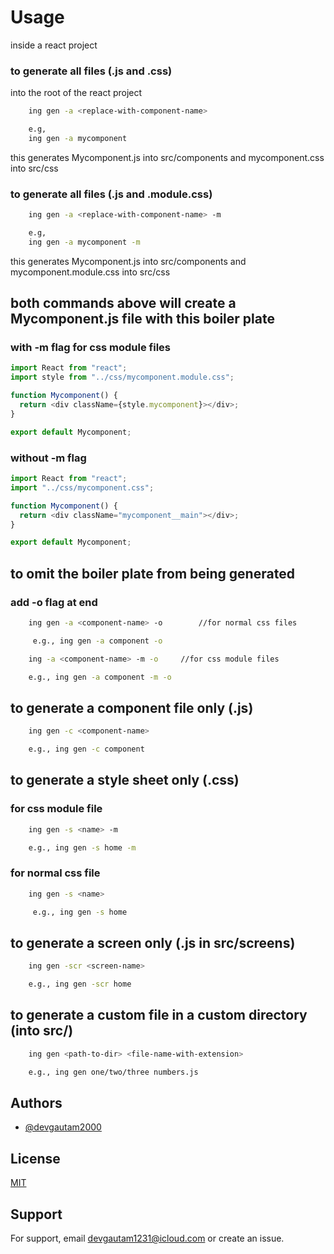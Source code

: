 # Usage

inside a react project

### to generate all files (.js and .css)

into the root of the react project

```bash
    ing gen -a <replace-with-component-name>

    e.g,
    ing gen -a mycomponent
```

this generates Mycomponent.js into src/components
and mycomponent.css into src/css

### to generate all files (.js and .module.css)

```bash
    ing gen -a <replace-with-component-name> -m

    e.g,
    ing gen -a mycomponent -m
```

this generates Mycomponent.js into src/components
and mycomponent.module.css into src/css

## both commands above will create a Mycomponent.js file with this boiler plate

### with -m flag for css module files

```javascript
import React from "react";
import style from "../css/mycomponent.module.css";

function Mycomponent() {
  return <div className={style.mycomponent}></div>;
}

export default Mycomponent;
```

### without -m flag

```javascript
import React from "react";
import "../css/mycomponent.css";

function Mycomponent() {
  return <div className="mycomponent__main"></div>;
}

export default Mycomponent;
```

## to omit the boiler plate from being generated

### add -o flag at end

```bash
    ing gen -a <component-name> -o        //for normal css files

     e.g., ing gen -a component -o
```

```bash
    ing -a <component-name> -m -o     //for css module files

    e.g., ing gen -a component -m -o
```

## to generate a component file only (.js)

```bash
    ing gen -c <component-name>

    e.g., ing gen -c component
```

## to generate a style sheet only (.css)

### for css module file

```bash
    ing gen -s <name> -m

    e.g., ing gen -s home -m
```

### for normal css file

```bash
    ing gen -s <name>

     e.g., ing gen -s home
```

## to generate a screen only (.js in src/screens)

```bash
    ing gen -scr <screen-name>

    e.g., ing gen -scr home
```

## to generate a custom file in a custom directory (into src/)

```bash
    ing gen <path-to-dir> <file-name-with-extension>

    e.g., ing gen one/two/three numbers.js
```

## Authors

- [@devgautam2000](https://www.github.com/devgautam2000)

## License

[MIT](https://choosealicense.com/licenses/mit/)

## Support

For support, email devgautam1231@icloud.com or create an issue.
